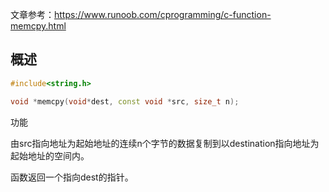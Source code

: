 文章参考：https://www.runoob.com/cprogramming/c-function-memcpy.html

## 概述

```c++
#include<string.h>

void *memcpy(void*dest, const void *src, size_t n);
```

功能

由src指向地址为起始地址的连续n个字节的数据复制到以destination指向地址为起始地址的空间内。

函数返回一个指向dest的指针。

